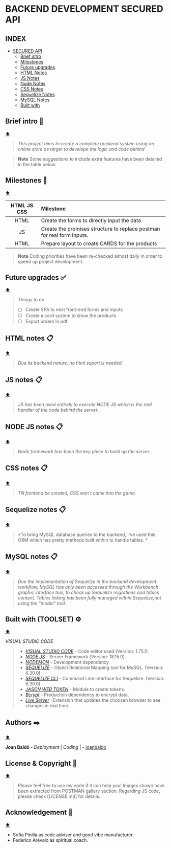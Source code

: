 # BACKEND DEVELOPMENT SECURED API

## INDEX

- [SECURED API](#quiz-insides)
    - [Brief intro](#brief-intro)
    - [Milestones](#milestones)
    - [Future upgrades](#future-upgrades)
    - [HTML Notes](#fun-scoring-)
    - [JS Notes](#play--learn-)
    - [Node Notes](#play--learn-)
    - [CSS Notes](#play--learn-)
    - [Sequelize Notes](#play--learn-)
    - [MySQL Notes](#play--learn-)
    - [Built with](#play--learn-)
 

## Brief intro 📅
[⬆️](#index)

>*This project aims to create a complete backend system using an online store as target to develope the logic and code behind*

> __Note__
Some suggestions to include extra features have been detailed in the table below.

## Milestones 📅
[⬆️](#index)

| HTML JS CSS     | Milestone |
| :-----------:   | :---------- |
|HTML               | Create the forms to directly input the data     |
|JS           | Create the promises structure to replace postman for real form inputs.     |
|HTML               | Prepare layout to create CARDS for the products


> __Note__
Coding priorities have been re-checked almost daily in order to speed up project development.


## Future upgrades ✅
[⬆️](#index)

>Things to do
>- [ ] Create SPA to nest front-end forms and inputs 
>- [ ] Create a card system to show the products
>- [ ] Export orders in pdf


## HTML notes 📋
[⬆️](#index)

>*Due its backend nature, no html suport is needed.*

## JS notes 📋
[⬆️](#index)

>*JS has been used entirely to execute NODE JS which is the real handler of the code behind the server.*

## NODE JS notes 📋
[⬆️](#index)

>*Node framework has been the key piece to build up the server.*

## CSS notes 📋
[⬆️](#index)

>*Till frontend be created, CSS won't came into the game.*

## Sequelize notes 📋
[⬆️](#index)

>*To bring MySQL database queries to the backend, I've used this ORM which has pretty methods built within to handle tables. *

## MySQL notes 📋
[⬆️](#index)

>*Due the implementation of Sequelize in the backend development workflow, MySQL has only been accessed through the Workbench graphic interface tool, to check up Sequelize migrations and tables content. Tables linking has been fully managed within Sequelize,not using the "model" tool.*


## Built with (TOOLSET) ⚙️
[⬆️](#index)

*VISUAL STUDIO CODE*

>* [*VISUAL STUDIO CODE*](https://code.visualstudio.com/) - Code editor used (Version: 1.75.1)
>* [*NODE JS*](https://nodejs.org/es/) - Server Framework (Version: 18.15.0) 
>* [*NODEMON*](https://www.npmjs.com/package/nodemon) - Development dependency
>* [*SEQUELIZE*](https://sequelize.org/) - Object Relational Mapping tool for MySQL. (Version: 6.30.0)
>* [*SEQUELIZE CLI*](https://sequelize.org/) - Command Line Interface for Sequelize. (Version: 6.30.0)
>* [*JASON WEB TOKEN*](https://jwt.io/) - Module to create tokens.
>* [*Bcrypt*](https://www.npmjs.com/package/bcrypt/) - Production dependency to encrypt data.
>* [*Live Server*](https://marketplace.visualstudio.com/items?itemName=ritwickdey.LiveServer) -Extension that updates the choosen browser to see changes in real time.


## Authors ✒️
[⬆️](#index)

**Joan Baldó** - *Deployment* | *Coding* | - [joanbaldo](https://github.com/joanbaldo)

## License & Copyright 🔏 
[⬆️](#index)

>Please feel free to use my code if it can help you! 
>Images shown have been extracted from POSTMAN gallery section.
>Regarding JS code, please check [LICENSE.md] for details.

## Acknowledgement 🫶
[⬆️](#index)

* Sofia Pinilla as code adviser and good vibe manufacturer.
* Federico Arévalo as spiritual coach.